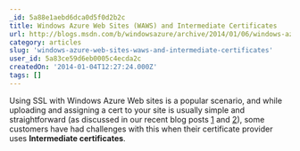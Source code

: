 ```yaml
---
_id: 5a88e1aebd6dca0d5f0d2b2c
title: Windows Azure Web Sites (WAWS) and Intermediate Certificates
url: http://blogs.msdn.com/b/windowsazure/archive/2014/01/06/windows-azure-web-sites-waws-and-intermediate-certificates.aspx
category: articles
slug: 'windows-azure-web-sites-waws-and-intermediate-certificates'
user_id: 5a83ce59d6eb0005c4ecda2c
createdOn: '2014-01-04T12:27:24.000Z'
tags: []
---
```


Using SSL with Windows Azure Web sites is a popular scenario, and while uploading and assigning a cert to your site is usually simple and straightforward (as discussed in our recent blog posts <a href="http://blogs.msdn.com/b/windowsazure/archive/2013/12/05/obtaining-a-certificate-for-use-with-windows-azure-web-sites-waws.aspx?Redirected=true" target="_blank">1</a> and <a href="http://blogs.msdn.com/b/windowsazure/archive/2013/12/13/securing-your-windows-azure-web-sites-waws-with-https-and-ssl.aspx" target="_blank">2</a>), some customers have had challenges with this when their certificate provider uses <strong>Intermediate certificates</strong>.

